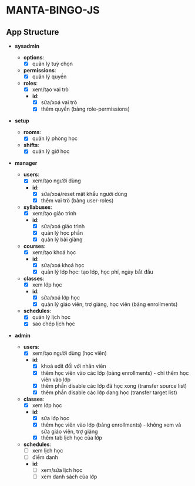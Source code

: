 # MANTA-BINGO-JS

## App Structure

- **sysadmin**

  - **options**:
    - [x] quản lý tuỳ chọn
  - **permissions**:
    - [x] quản lý quyền
  - **roles**:
    - [x] xem/tạo vai trò
    - **id**:
      - [x] sửa/xoá vai trò
      - [x] thêm quyền (bảng role-permissions)

- **setup**

  - **rooms**:
    - [x] quản lý phòng học
  - **shifts**:
    - [x] quản lý giờ học

- **manager**

  - **users**:
    - [x] xem/tạo người dùng
    - **id**:
      - [x] sửa/xoá/reset mật khẩu người dùng
      - [x] thêm vai trò (bảng user-roles)
  - **syllabuses**:
    - [x] xem/tạo giáo trình
    - **id**:
      - [x] sửa/xoá giáo trình
      - [x] quản lý học phần
      - [x] quản lý bài giảng
  - **courses**:
    - [x] xem/tạo khoá học
    - **id**:
      - [x] sửa/xoá khoá học
      - [x] quản lý lớp học: tạo lớp, học phí, ngày bắt đầu
  - **classes**:
    - [x] xem lớp học
    - **id**:
      - [x] sửa/xoá lớp học
      - [x] quản lý giáo viên, trợ giảng, học viên (bảng enrollments)
  - **schedules**:
    - [x] quản lý lịch học
    - [x] sao chép lịch học

- **admin**
  - **users**:
    - [x] xem/tạo người dùng (học viên)
    - **id**:
      - [x] khoá edit đối với nhân viên
      - [x] thêm học viên vào các lớp (bảng enrollments) - chỉ thêm học viên vào lớp
      - [x] thêm phần disable các lớp đã học xong (transfer source list)
      - [x] thêm phần disable các lớp đang học (transfer target list)
  - **classes**:
    - [x] xem lớp học
    - **id**:
      - [x] sửa lớp học
      - [x] thêm học viên vào lớp (bảng enrollments) - không xem và sửa giáo viên, trợ giảng
      - [x] thêm tab lịch học của lớp
  - **schedules**:
    - [ ] xem lịch học
    - [ ] điểm danh
    - **id**:
      - [ ] xem/sửa lịch học
      - [ ] xem danh sách của lớp
